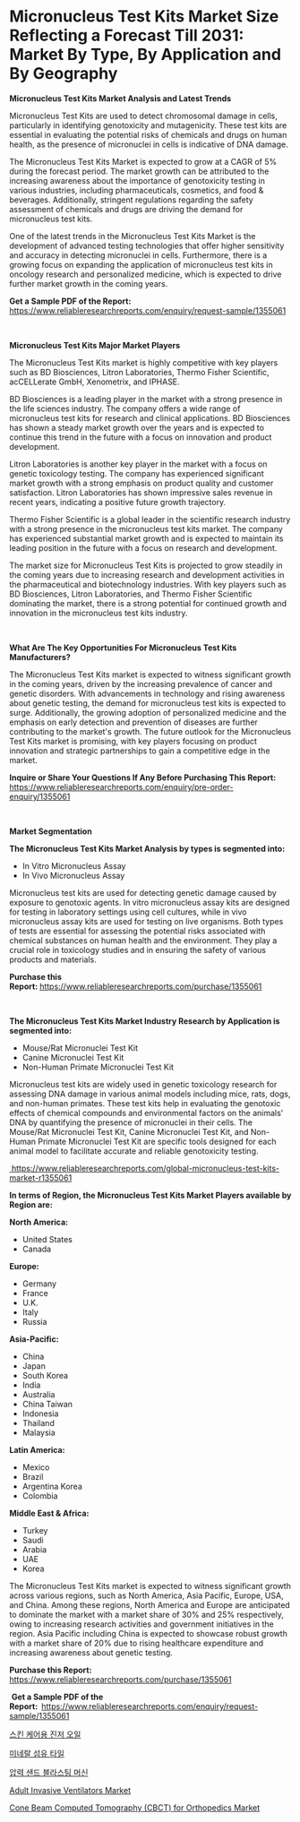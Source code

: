 <p><h1>Micronucleus Test Kits Market Size Reflecting a Forecast Till 2031: Market By Type, By Application and By Geography</h1></p><p><strong>Micronucleus Test Kits Market Analysis and Latest Trends</strong></p>
<p><p>Micronucleus Test Kits are used to detect chromosomal damage in cells, particularly in identifying genotoxicity and mutagenicity. These test kits are essential in evaluating the potential risks of chemicals and drugs on human health, as the presence of micronuclei in cells is indicative of DNA damage.</p><p>The Micronucleus Test Kits Market is expected to grow at a CAGR of 5% during the forecast period. The market growth can be attributed to the increasing awareness about the importance of genotoxicity testing in various industries, including pharmaceuticals, cosmetics, and food & beverages. Additionally, stringent regulations regarding the safety assessment of chemicals and drugs are driving the demand for micronucleus test kits.</p><p>One of the latest trends in the Micronucleus Test Kits Market is the development of advanced testing technologies that offer higher sensitivity and accuracy in detecting micronuclei in cells. Furthermore, there is a growing focus on expanding the application of micronucleus test kits in oncology research and personalized medicine, which is expected to drive further market growth in the coming years.</p></p>
<p><strong>Get a Sample PDF of the Report:&nbsp;</strong> <a href="https://www.reliableresearchreports.com/enquiry/request-sample/1355061">https://www.reliableresearchreports.com/enquiry/request-sample/1355061</a></p>
<p>&nbsp;</p>
<p><strong>Micronucleus Test Kits Major Market Players</strong></p>
<p><p>The Micronucleus Test Kits market is highly competitive with key players such as BD Biosciences, Litron Laboratories, Thermo Fisher Scientific, acCELLerate GmbH, Xenometrix, and IPHASE. </p><p>BD Biosciences is a leading player in the market with a strong presence in the life sciences industry. The company offers a wide range of micronucleus test kits for research and clinical applications. BD Biosciences has shown a steady market growth over the years and is expected to continue this trend in the future with a focus on innovation and product development.</p><p>Litron Laboratories is another key player in the market with a focus on genetic toxicology testing. The company has experienced significant market growth with a strong emphasis on product quality and customer satisfaction. Litron Laboratories has shown impressive sales revenue in recent years, indicating a positive future growth trajectory.</p><p>Thermo Fisher Scientific is a global leader in the scientific research industry with a strong presence in the micronucleus test kits market. The company has experienced substantial market growth and is expected to maintain its leading position in the future with a focus on research and development.</p><p>The market size for Micronucleus Test Kits is projected to grow steadily in the coming years due to increasing research and development activities in the pharmaceutical and biotechnology industries. With key players such as BD Biosciences, Litron Laboratories, and Thermo Fisher Scientific dominating the market, there is a strong potential for continued growth and innovation in the micronucleus test kits industry.</p></p>
<p>&nbsp;</p>
<p><strong>What Are The Key Opportunities For Micronucleus Test Kits Manufacturers?</strong></p>
<p><p>The Micronucleus Test Kits market is expected to witness significant growth in the coming years, driven by the increasing prevalence of cancer and genetic disorders. With advancements in technology and rising awareness about genetic testing, the demand for micronucleus test kits is expected to surge. Additionally, the growing adoption of personalized medicine and the emphasis on early detection and prevention of diseases are further contributing to the market's growth. The future outlook for the Micronucleus Test Kits market is promising, with key players focusing on product innovation and strategic partnerships to gain a competitive edge in the market.</p></p>
<p><strong>Inquire or Share Your Questions If Any Before Purchasing This Report:</strong> <a href="https://www.reliableresearchreports.com/enquiry/pre-order-enquiry/1355061">https://www.reliableresearchreports.com/enquiry/pre-order-enquiry/1355061</a></p>
<p>&nbsp;</p>
<p><strong>Market Segmentation</strong></p>
<p><strong>The Micronucleus Test Kits Market Analysis by types is segmented into:</strong></p>
<p><ul><li>In Vitro Micronucleus Assay</li><li>In Vivo Micronucleus Assay</li></ul></p>
<p><p>Micronucleus test kits are used for detecting genetic damage caused by exposure to genotoxic agents. In vitro micronucleus assay kits are designed for testing in laboratory settings using cell cultures, while in vivo micronucleus assay kits are used for testing on live organisms. Both types of tests are essential for assessing the potential risks associated with chemical substances on human health and the environment. They play a crucial role in toxicology studies and in ensuring the safety of various products and materials.</p></p>
<p><strong>Purchase this Report:&nbsp;</strong><a href="https://www.reliableresearchreports.com/purchase/1355061">https://www.reliableresearchreports.com/purchase/1355061</a></p>
<p>&nbsp;</p>
<p><strong>The Micronucleus Test Kits Market Industry Research by Application is segmented into:</strong></p>
<p><ul><li>Mouse/Rat Micronuclei Test Kit</li><li>Canine Micronuclei Test Kit</li><li>Non-Human Primate Micronuclei Test Kit</li></ul></p>
<p><p>Micronucleus test kits are widely used in genetic toxicology research for assessing DNA damage in various animal models including mice, rats, dogs, and non-human primates. These test kits help in evaluating the genotoxic effects of chemical compounds and environmental factors on the animals' DNA by quantifying the presence of micronuclei in their cells. The Mouse/Rat Micronuclei Test Kit, Canine Micronuclei Test Kit, and Non-Human Primate Micronuclei Test Kit are specific tools designed for each animal model to facilitate accurate and reliable genotoxicity testing.</p></p>
<p><a href="https://www.reliableresearchreports.com/global-micronucleus-test-kits-market-r1355061">&nbsp;https://www.reliableresearchreports.com/global-micronucleus-test-kits-market-r1355061</a></p>
<p><strong>In terms of Region, the Micronucleus Test Kits Market Players available by Region are:</strong></p>
<p>
    <p> <strong> North America: </strong>
        <ul>
            <li>United States</li>
            <li>Canada</li>
        </ul>
        </p> 
    <p> <strong> Europe: </strong>
        <ul>
            <li>Germany</li>
            <li>France</li>
            <li>U.K.</li>
            <li>Italy</li>
            <li>Russia</li>
        </ul>
        </p> 
    <p> <strong> Asia-Pacific: </strong>
        <ul>
            <li>China</li>
            <li>Japan</li>
            <li>South Korea</li>
            <li>India</li>
            <li>Australia</li>
            <li>China Taiwan</li>
            <li>Indonesia</li>
            <li>Thailand</li>
            <li>Malaysia</li>
        </ul>
        </p> 
    <p> <strong> Latin America: </strong>
        <ul>
            <li>Mexico</li>
            <li>Brazil</li>
            <li>Argentina Korea</li>
            <li>Colombia</li>
        </ul>
        </p> 
    <p> <strong> Middle East & Africa: </strong>
        <ul>
            <li>Turkey</li>
            <li>Saudi</li>
            <li>Arabia</li>
            <li>UAE</li>
            <li>Korea</li>
        </ul>
    </p>
    </p>
<p><p>The Micronucleus Test Kits market is expected to witness significant growth across various regions, such as North America, Asia Pacific, Europe, USA, and China. Among these regions, North America and Europe are anticipated to dominate the market with a market share of 30% and 25% respectively, owing to increasing research activities and government initiatives in the region. Asia Pacific including China is expected to showcase robust growth with a market share of 20% due to rising healthcare expenditure and increasing awareness about genetic testing.</p></p>
<p><strong>Purchase this Report: </strong><a href="https://www.reliableresearchreports.com/purchase/1355061">https://www.reliableresearchreports.com/purchase/1355061</a></p>
<p>&nbsp;<strong>Get a Sample PDF of the Report:&nbsp;&nbsp;</strong><a href="https://www.reliableresearchreports.com/enquiry/request-sample/1355061">https://www.reliableresearchreports.com/enquiry/request-sample/1355061</a></p>
<p><strong></strong></p>
<p><p><a href="https://medium.com/@dudleyferry/%ED%94%BC%EB%B6%80-%EA%B4%80%EB%A6%AC%EB%A5%BC-%EC%9C%84%ED%95%9C-%EC%83%9D%EA%B0%95-%EC%98%A4%EC%9D%BC-%EC%8B%9C%EC%9E%A5-%EC%A0%90%EC%9C%A0%EC%9C%A8-%EC%A7%84%ED%99%94-%EB%B0%8F-%EC%8B%9C%EC%9E%A5-%EC%84%B1%EC%9E%A5-%EC%B6%94%EC%84%B8-2024-2031-7039d4af4a2d">스킨 케어용 진저 오일</a></p><p><a href="https://medium.com/@mathieu.rico66/%EB%AF%B8%EB%84%A4%EB%9E%84-%EC%84%AC%EC%9C%A0-%ED%83%80%EC%9D%BC-%EC%8B%9C%EC%9E%A5-%EA%B7%9C%EB%AA%A8-%EC%8B%9C%EC%9E%A5-%EC%A0%84%EB%A7%9D-%EB%B0%8F-%EC%8B%9C%EC%9E%A5-%EC%98%88%EC%B8%A1-2024%EB%85%84%EB%B6%80%ED%84%B0-2031%EB%85%84-5b86112bc8b1">미네랄 섬유 타일</a></p><p><a href="https://github.com/vsckjg50460/Market-Research-Report-List-2/blob/main/255434347537.md">압력 샌드 블라스팅 머신</a></p><p><a href="https://github.com/lubmix/Market-Research-Report-List-2/blob/main/adult-invasive-ventilators-market.md">Adult Invasive Ventilators Market</a></p><p><a href="https://github.com/Hazelklievgspy6vdcsmu106w/Market-Research-Report-List-2/blob/main/cone-beam-computed-tomography-cbct-for-orthopedics-market.md">Cone Beam Computed Tomography (CBCT) for Orthopedics Market</a></p></p>